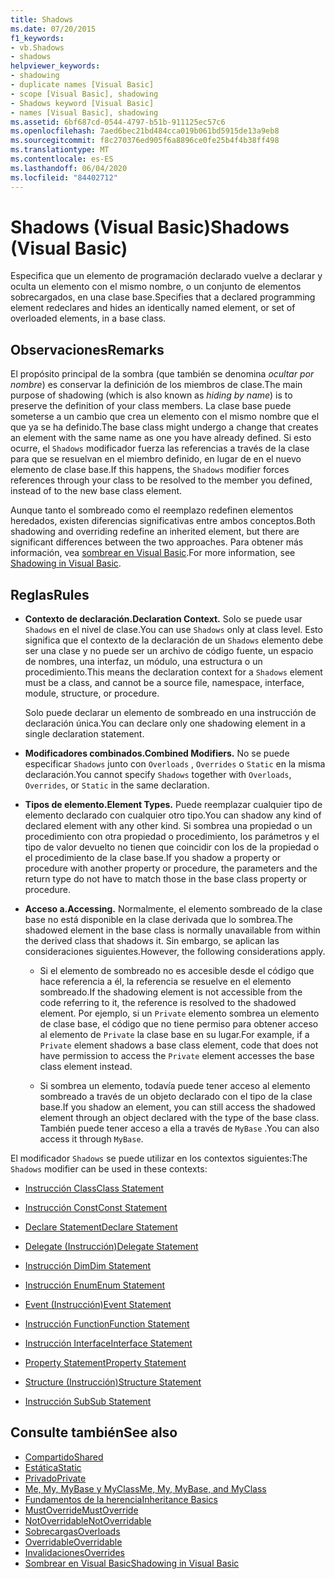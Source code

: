 ```yaml
---
title: Shadows
ms.date: 07/20/2015
f1_keywords:
- vb.Shadows
- shadows
helpviewer_keywords:
- shadowing
- duplicate names [Visual Basic]
- scope [Visual Basic], shadowing
- Shadows keyword [Visual Basic]
- names [Visual Basic], shadowing
ms.assetid: 6bf687cd-0544-4797-b51b-911125ec57c6
ms.openlocfilehash: 7aed6bec21bd484cca019b061bd5915de13a9eb8
ms.sourcegitcommit: f8c270376ed905f6a8896ce0fe25b4f4b38ff498
ms.translationtype: MT
ms.contentlocale: es-ES
ms.lasthandoff: 06/04/2020
ms.locfileid: "84402712"
---
```

# <a name="shadows-visual-basic"></a><span data-ttu-id="03d3f-102">Shadows (Visual Basic)</span><span class="sxs-lookup"><span data-stu-id="03d3f-102">Shadows (Visual Basic)</span></span>

<span data-ttu-id="03d3f-103">Especifica que un elemento de programación declarado vuelve a declarar y oculta un elemento con el mismo nombre, o un conjunto de elementos sobrecargados, en una clase base.</span><span class="sxs-lookup"><span data-stu-id="03d3f-103">Specifies that a declared programming element redeclares and hides an identically named element, or set of overloaded elements, in a base class.</span></span>

## <a name="remarks"></a><span data-ttu-id="03d3f-104">Observaciones</span><span class="sxs-lookup"><span data-stu-id="03d3f-104">Remarks</span></span>

<span data-ttu-id="03d3f-105">El propósito principal de la sombra (que también se denomina *ocultar por nombre*) es conservar la definición de los miembros de clase.</span><span class="sxs-lookup"><span data-stu-id="03d3f-105">The main purpose of shadowing (which is also known as *hiding by name*) is to preserve the definition of your class members.</span></span> <span data-ttu-id="03d3f-106">La clase base puede someterse a un cambio que crea un elemento con el mismo nombre que el que ya se ha definido.</span><span class="sxs-lookup"><span data-stu-id="03d3f-106">The base class might undergo a change that creates an element with the same name as one you have already defined.</span></span> <span data-ttu-id="03d3f-107">Si esto ocurre, el `Shadows` modificador fuerza las referencias a través de la clase para que se resuelvan en el miembro definido, en lugar de en el nuevo elemento de clase base.</span><span class="sxs-lookup"><span data-stu-id="03d3f-107">If this happens, the `Shadows` modifier forces references through your class to be resolved to the member you defined, instead of to the new base class element.</span></span>

<span data-ttu-id="03d3f-108">Aunque tanto el sombreado como el reemplazo redefinen elementos heredados, existen diferencias significativas entre ambos conceptos.</span><span class="sxs-lookup"><span data-stu-id="03d3f-108">Both shadowing and overriding redefine an inherited element, but there are significant differences between the two approaches.</span></span> <span data-ttu-id="03d3f-109">Para obtener más información, vea [sombrear en Visual Basic](../../programming-guide/language-features/declared-elements/shadowing.md).</span><span class="sxs-lookup"><span data-stu-id="03d3f-109">For more information, see [Shadowing in Visual Basic](../../programming-guide/language-features/declared-elements/shadowing.md).</span></span>

## <a name="rules"></a><span data-ttu-id="03d3f-110">Reglas</span><span class="sxs-lookup"><span data-stu-id="03d3f-110">Rules</span></span>

- <span data-ttu-id="03d3f-111">**Contexto de declaración.**</span><span class="sxs-lookup"><span data-stu-id="03d3f-111">**Declaration Context.**</span></span> <span data-ttu-id="03d3f-112">Solo se puede usar `Shadows` en el nivel de clase.</span><span class="sxs-lookup"><span data-stu-id="03d3f-112">You can use `Shadows` only at class level.</span></span> <span data-ttu-id="03d3f-113">Esto significa que el contexto de la declaración de un `Shadows` elemento debe ser una clase y no puede ser un archivo de código fuente, un espacio de nombres, una interfaz, un módulo, una estructura o un procedimiento.</span><span class="sxs-lookup"><span data-stu-id="03d3f-113">This means the declaration context for a `Shadows` element must be a class, and cannot be a source file, namespace, interface, module, structure, or procedure.</span></span>

  <span data-ttu-id="03d3f-114">Solo puede declarar un elemento de sombreado en una instrucción de declaración única.</span><span class="sxs-lookup"><span data-stu-id="03d3f-114">You can declare only one shadowing element in a single declaration statement.</span></span>

- <span data-ttu-id="03d3f-115">**Modificadores combinados.**</span><span class="sxs-lookup"><span data-stu-id="03d3f-115">**Combined Modifiers.**</span></span> <span data-ttu-id="03d3f-116">No se puede especificar `Shadows` junto con `Overloads` , `Overrides` o `Static` en la misma declaración.</span><span class="sxs-lookup"><span data-stu-id="03d3f-116">You cannot specify `Shadows` together with `Overloads`, `Overrides`, or `Static` in the same declaration.</span></span>

- <span data-ttu-id="03d3f-117">**Tipos de elemento.**</span><span class="sxs-lookup"><span data-stu-id="03d3f-117">**Element Types.**</span></span> <span data-ttu-id="03d3f-118">Puede reemplazar cualquier tipo de elemento declarado con cualquier otro tipo.</span><span class="sxs-lookup"><span data-stu-id="03d3f-118">You can shadow any kind of declared element with any other kind.</span></span> <span data-ttu-id="03d3f-119">Si sombrea una propiedad o un procedimiento con otra propiedad o procedimiento, los parámetros y el tipo de valor devuelto no tienen que coincidir con los de la propiedad o el procedimiento de la clase base.</span><span class="sxs-lookup"><span data-stu-id="03d3f-119">If you shadow a property or procedure with another property or procedure, the parameters and the return type do not have to match those in the base class property or procedure.</span></span>

- <span data-ttu-id="03d3f-120">**Acceso a.**</span><span class="sxs-lookup"><span data-stu-id="03d3f-120">**Accessing.**</span></span> <span data-ttu-id="03d3f-121">Normalmente, el elemento sombreado de la clase base no está disponible en la clase derivada que lo sombrea.</span><span class="sxs-lookup"><span data-stu-id="03d3f-121">The shadowed element in the base class is normally unavailable from within the derived class that shadows it.</span></span> <span data-ttu-id="03d3f-122">Sin embargo, se aplican las consideraciones siguientes.</span><span class="sxs-lookup"><span data-stu-id="03d3f-122">However, the following considerations apply.</span></span>

  - <span data-ttu-id="03d3f-123">Si el elemento de sombreado no es accesible desde el código que hace referencia a él, la referencia se resuelve en el elemento sombreado.</span><span class="sxs-lookup"><span data-stu-id="03d3f-123">If the shadowing element is not accessible from the code referring to it, the reference is resolved to the shadowed element.</span></span> <span data-ttu-id="03d3f-124">Por ejemplo, si un `Private` elemento sombrea un elemento de clase base, el código que no tiene permiso para obtener acceso al elemento de `Private` la clase base en su lugar.</span><span class="sxs-lookup"><span data-stu-id="03d3f-124">For example, if a `Private` element shadows a base class element, code that does not have permission to access the `Private` element accesses the base class element instead.</span></span>

  - <span data-ttu-id="03d3f-125">Si sombrea un elemento, todavía puede tener acceso al elemento sombreado a través de un objeto declarado con el tipo de la clase base.</span><span class="sxs-lookup"><span data-stu-id="03d3f-125">If you shadow an element, you can still access the shadowed element through an object declared with the type of the base class.</span></span> <span data-ttu-id="03d3f-126">También puede tener acceso a ella a través de `MyBase` .</span><span class="sxs-lookup"><span data-stu-id="03d3f-126">You can also access it through `MyBase`.</span></span>

<span data-ttu-id="03d3f-127">El modificador `Shadows` se puede utilizar en los contextos siguientes:</span><span class="sxs-lookup"><span data-stu-id="03d3f-127">The `Shadows` modifier can be used in these contexts:</span></span>

- [<span data-ttu-id="03d3f-128">Instrucción Class</span><span class="sxs-lookup"><span data-stu-id="03d3f-128">Class Statement</span></span>](../statements/class-statement.md)

- [<span data-ttu-id="03d3f-129">Instrucción Const</span><span class="sxs-lookup"><span data-stu-id="03d3f-129">Const Statement</span></span>](../statements/const-statement.md)

- [<span data-ttu-id="03d3f-130">Declare Statement</span><span class="sxs-lookup"><span data-stu-id="03d3f-130">Declare Statement</span></span>](../statements/declare-statement.md)

- [<span data-ttu-id="03d3f-131">Delegate (Instrucción)</span><span class="sxs-lookup"><span data-stu-id="03d3f-131">Delegate Statement</span></span>](../statements/delegate-statement.md)

- [<span data-ttu-id="03d3f-132">Instrucción Dim</span><span class="sxs-lookup"><span data-stu-id="03d3f-132">Dim Statement</span></span>](../statements/dim-statement.md)

- [<span data-ttu-id="03d3f-133">Instrucción Enum</span><span class="sxs-lookup"><span data-stu-id="03d3f-133">Enum Statement</span></span>](../statements/enum-statement.md)

- [<span data-ttu-id="03d3f-134">Event (Instrucción)</span><span class="sxs-lookup"><span data-stu-id="03d3f-134">Event Statement</span></span>](../statements/event-statement.md)

- [<span data-ttu-id="03d3f-135">Instrucción Function</span><span class="sxs-lookup"><span data-stu-id="03d3f-135">Function Statement</span></span>](../statements/function-statement.md)

- [<span data-ttu-id="03d3f-136">Instrucción Interface</span><span class="sxs-lookup"><span data-stu-id="03d3f-136">Interface Statement</span></span>](../statements/interface-statement.md)

- [<span data-ttu-id="03d3f-137">Property Statement</span><span class="sxs-lookup"><span data-stu-id="03d3f-137">Property Statement</span></span>](../statements/property-statement.md)

- [<span data-ttu-id="03d3f-138">Structure (Instrucción)</span><span class="sxs-lookup"><span data-stu-id="03d3f-138">Structure Statement</span></span>](../statements/structure-statement.md)

- [<span data-ttu-id="03d3f-139">Instrucción Sub</span><span class="sxs-lookup"><span data-stu-id="03d3f-139">Sub Statement</span></span>](../statements/sub-statement.md)

## <a name="see-also"></a><span data-ttu-id="03d3f-140">Consulte también</span><span class="sxs-lookup"><span data-stu-id="03d3f-140">See also</span></span>

- [<span data-ttu-id="03d3f-141">Compartido</span><span class="sxs-lookup"><span data-stu-id="03d3f-141">Shared</span></span>](shared.md)
- [<span data-ttu-id="03d3f-142">Estática</span><span class="sxs-lookup"><span data-stu-id="03d3f-142">Static</span></span>](static.md)
- [<span data-ttu-id="03d3f-143">Privado</span><span class="sxs-lookup"><span data-stu-id="03d3f-143">Private</span></span>](private.md)
- [<span data-ttu-id="03d3f-144">Me, My, MyBase y MyClass</span><span class="sxs-lookup"><span data-stu-id="03d3f-144">Me, My, MyBase, and MyClass</span></span>](../../programming-guide/program-structure/me-my-mybase-and-myclass.md)
- [<span data-ttu-id="03d3f-145">Fundamentos de la herencia</span><span class="sxs-lookup"><span data-stu-id="03d3f-145">Inheritance Basics</span></span>](../../programming-guide/language-features/objects-and-classes/inheritance-basics.md)
- [<span data-ttu-id="03d3f-146">MustOverride</span><span class="sxs-lookup"><span data-stu-id="03d3f-146">MustOverride</span></span>](mustoverride.md)
- [<span data-ttu-id="03d3f-147">NotOverridable</span><span class="sxs-lookup"><span data-stu-id="03d3f-147">NotOverridable</span></span>](notoverridable.md)
- [<span data-ttu-id="03d3f-148">Sobrecargas</span><span class="sxs-lookup"><span data-stu-id="03d3f-148">Overloads</span></span>](overloads.md)
- [<span data-ttu-id="03d3f-149">Overridable</span><span class="sxs-lookup"><span data-stu-id="03d3f-149">Overridable</span></span>](overridable.md)
- [<span data-ttu-id="03d3f-150">Invalidaciones</span><span class="sxs-lookup"><span data-stu-id="03d3f-150">Overrides</span></span>](overrides.md)
- [<span data-ttu-id="03d3f-151">Sombrear en Visual Basic</span><span class="sxs-lookup"><span data-stu-id="03d3f-151">Shadowing in Visual Basic</span></span>](../../programming-guide/language-features/declared-elements/shadowing.md)
